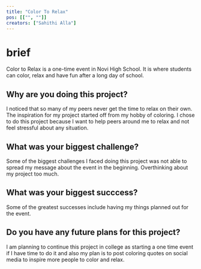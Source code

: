 ```yaml
---
title: "Color To Relax"
pos: [["", ""]]
creators: ["Sahithi Alla"]
---
```


# brief
Color to Relax is a one-time event in Novi High School. It is where students can color, relax and have fun after a long day of school. 

## Why are you doing this project?
I noticed that so many of my peers never get the time to relax on their own. The inspiration for my project started off from my hobby of coloring. I chose to do this project because I want to help peers around me to relax and not feel stressful about any situation.

## What was your biggest challenge?
Some of the biggest challenges I faced doing this project was not able to spread my message about the event in the beginning. Overthinking about my project too much.

## What was your biggest succcess?
Some of the greatest successes include having my things planned out for the event. 

## Do you have any future plans for this project?
I am planning to continue this project in college as starting a one time event if I have time to do it and also my plan is to post coloring quotes on social media to inspire more people to color and relax.